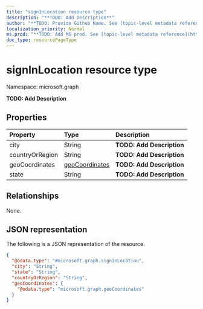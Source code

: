 ```yaml
---
title: "signInLocation resource type"
description: "**TODO: Add Description**"
author: "**TODO: Provide Github Name. See [topic-level metadata reference](https://msgo.azurewebsites.net/add/document/guidelines/metadata.html#topic-level-metadata)**"
localization_priority: Normal
ms.prod: "**TODO: Add MS prod. See [topic-level metadata reference](https://msgo.azurewebsites.net/add/document/guidelines/metadata.html#topic-level-metadata)**"
doc_type: resourcePageType
---
```


# signInLocation resource type

Namespace: microsoft.graph

**TODO: Add Description**

## Properties
|Property|Type|Description|
|:---|:---|:---|
|city|String|**TODO: Add Description**|
|countryOrRegion|String|**TODO: Add Description**|
|geoCoordinates|[geoCoordinates](../resources/geocoordinates.md)|**TODO: Add Description**|
|state|String|**TODO: Add Description**|

## Relationships
None.

## JSON representation
The following is a JSON representation of the resource.
<!-- {
  "blockType": "resource",
  "@odata.type": "microsoft.graph.signInLocation"
}
-->
``` json
{
  "@odata.type": "#microsoft.graph.signInLocation",
  "city": "String",
  "state": "String",
  "countryOrRegion": "String",
  "geoCoordinates": {
    "@odata.type": "microsoft.graph.geoCoordinates"
  }
}
```

